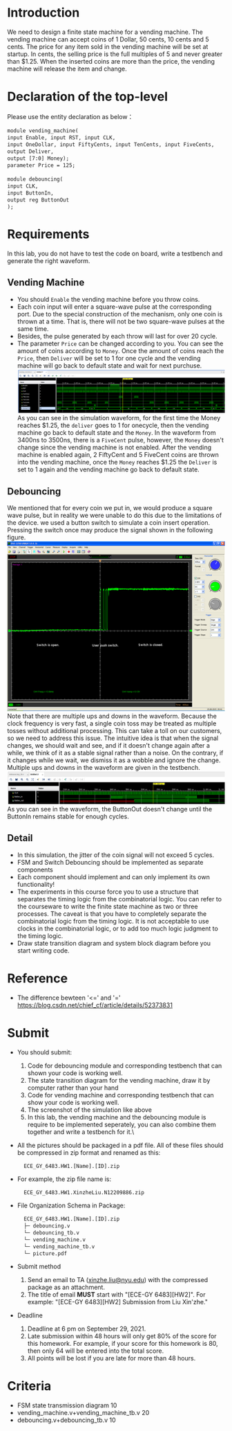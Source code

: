 # Introduction
We need to design a finite state machine for a vending machine. The vending machine can accept coins of 1 Dollar, 50 cents, 10 cents and 5 cents. The price for any item sold in the vending machine will be set at startup. In cents, the selling price is the full multiples of 5 and never greater than $1.25. When the inserted coins are more than the price, the vending machine will release the item and change.

# Declaration of the top-level
Please use the entity declaration as below：
```
module vending_machine(
input Enable, input RST, input CLK,
input OneDollar, input FiftyCents, input TenCents, input FiveCents,
output Deliver,
output [7:0] Money);
parameter Price = 125;

module debouncing(
input CLK,
input ButtonIn,
output reg ButtonOut
);
```
# Requirements
In this lab, you do not have to test the code on board, write a testbench and generate the right waveform.

## Vending Machine
+ You should `Enable` the vending machine before you throw coins.
+ Each coin input will enter a square-wave pulse at the corresponding port. Due to the special construction of the mechanism, only one coin is thrown at a time. That is, there will not be two square-wave pulses at the same time.
+ Besides, the pulse generated by each throw will last for over 20 cycle.
+ The parameter `Price` can be changed according to you. You can see the amount of coins according to `Money`. Once the amount of coins reach the `Price`, then `Deliver` will be set to 1 for one cycle and the vending machine will go back to default state and wait for next purchuse.
![image](pic/HW2/1.png)\
As you can see in the simulation waveform, for the first time the Money reaches $1.25, the `deliver` goes to 1 for onecycle, then the vending machine go back to default state and the `Money`. In the waveform from 3400ns to 3500ns, there is a `FiveCent` pulse, however, the `Money` doesn't change since the vending machine is not enabled. After the vending machine is enabled again, 2 FiftyCent and 5 FiveCent coins are thrown into the vending machine, once the `Money` reaches $1.25 the `Deliver` is set to 1 again and the vending machine go back to default state.

## Debouncing
We mentioned that for every coin we put in, we would produce a square wave pulse, but in reality we were unable to do this due to the limitations of the device. we used a button switch to simulate a coin insert operation. Pressing the switch once may produce the signal shown in the following figure.\
![image](pic/HW2/2.png)\
Note that there are multiple ups and downs in the waveform. Because the clock frequency is very fast, a single coin toss may be treated as multiple tosses without additional processing. This can take a toll on our customers, so we need to address this issue. The intuitive idea is that when the signal changes, we should wait and see, and if it doesn't change again after a while, we think of it as a stable signal rather than a noise. On the contrary, if it changes while we wait, we dismiss it as a wobble and ignore the change. Multiple ups and downs in the waveform are given in the testbench.\
![image](pic/HW2/3.png)\
As you can see in the waveform, the ButtonOut doesn't change until the ButtonIn remains stable for enough cycles.

## Detail
+ In this simulation, the jitter of the coin signal will not exceed 5 cycles.
+ FSM and Switch Debouncing should be implemented as separate components
+ Each component should implement and can only implement its own functionality!
+ The experiments in this course force you to use a structure that separates the timing logic from the combinatorial logic. You can refer to the courseware to write the finite state machine as two or three processes. The caveat is that you have to completely separate the combinatorial logic from the timing logic. It is not acceptable to use clocks in the combinatorial logic, or to add too much logic judgment to the timing logic.
+ Draw state transition diagram and system block diagram before you start writing code.

# Reference
+ The difference bewteen '<=' and '='\
https://blog.csdn.net/chief_cf/article/details/52373831

# Submit
+ You should submit:
    1. Code for debouncing module and corresponding testbench that can shown your code is working well.
    2. The state transition diagram for the vending machine, draw it by computer rather than your hand
    3. Code for vending machine and corresponding testbench that can show your code is working well.
    4. The screenshot of the simulation like above
    5. In this lab, the vending machine and the debouncing module is require to be implemented seperately, you can also combine them together and write a testbench for it.\
+ All the pictures should be packaged in a pdf file. All of these files should be compressed in zip format and renamed as this: 
	
		ECE_GY_6483.HW1.[Name].[ID].zip
	

+ For example, the zip file name is: 
	
		ECE_GY_6483.HW1.XinzheLiu.N12209886.zip

+ File Organization Schema in Package:

        ECE_GY_6483.HW1.[Name].[ID].zip
        ├─ debouncing.v
        └─ debouncing_tb.v
        └─ vending_machine.v
        └─ vending_machine_tb.v
        └─ picture.pdf

+ Submit method
	1. Send an email to TA (xinzhe.liu@nyu.edu) with the compressed package as an attachment.
	2. The title of email **MUST** start with "[ECE-GY 6483][HW2]". For example: "[ECE-GY 6483][HW2] Submission from Liu Xin'zhe."

+ Deadline
	1. Deadline at 6 pm on September 29, 2021.
	2. Late submission within 48 hours will only get 80% of the score for this homework. For example, if your score for this homework is 80, then only 64 will be entered into the total score.
	3. All points will be lost if you are late for more than 48 hours.

# Criteria
+ FSM state transmission diagram 10
+ vending_machine.v+vending_machine_tb.v 20
+ debouncing.v+debouncing_tb.v 10
